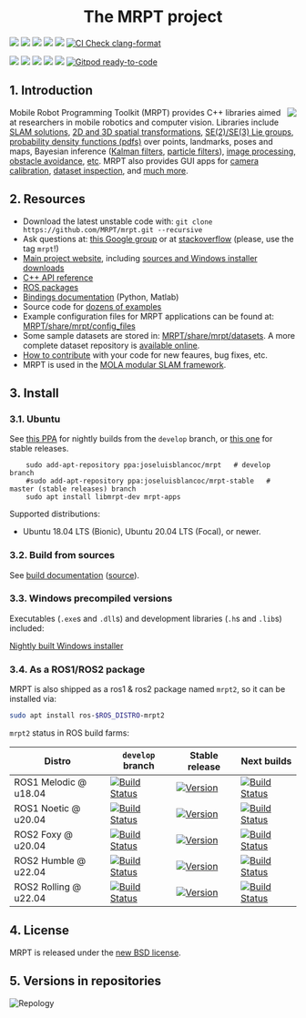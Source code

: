 
<h1 align="center">The MRPT project</h1>

<a href="https://github.com/MRPT/mrpt/actions/workflows/build-linux.yml"><img src="https://github.com/MRPT/mrpt/actions/workflows/build-linux.yml/badge.svg" /></a>
<a href="https://github.com/MRPT/mrpt/actions/workflows/build-macos.yml"><img src="https://github.com/MRPT/mrpt/actions/workflows/build-macos.yml/badge.svg" /></a>
<a href="https://github.com/MRPT/mrpt/actions/workflows/build-windows.yml"><img src="https://github.com/MRPT/mrpt/actions/workflows/build-windows.yml/badge.svg" /></a>
<a href="https://ci.appveyor.com/project/jlblancoc/mrpt" alt="AppVeyor:msvc"><img src="https://ci.appveyor.com/api/projects/status/yjs4lpj02f6a1ylg/branch/develop?svg=true" /></a> 
<a href="https://codecov.io/gh/MRPT/mrpt" alt="codecov"><img src="https://codecov.io/gh/MRPT/mrpt/branch/develop/graph/badge.svg" /></a>
[![CI Check clang-format](https://github.com/MRPT/mrpt/actions/workflows/check-clang-format.yml/badge.svg)](https://github.com/MRPT/mrpt/actions/workflows/check-clang-format.yml)

<a href="https://github.com/MRPT/mrpt/releases" alt="Releases"><img src="https://img.shields.io/github/release/MRPT/mrpt.svg" /></a>
<a href='https://github.com/MRPT/mrpt/releases/tag/Windows-nightly-builds'><img src='https://img.shields.io/badge/Windows-Installer-orange?logo=Windows'></a>
<a href="https://github.com/MRPT/mrpt/releases" alt="GitHub"><img src="https://img.shields.io/github/downloads/mrpt/mrpt/total.svg" /></a>
<a href="https://sourceforge.net/projects/mrpt/files/" alt="SourceForge"><img src="https://img.shields.io/sourceforge/dt/mrpt.svg" /></a>
<a href="https://gitter.im/MRPT/mrpt" alt="Gitter"><img src="https://badges.gitter.im/Join%20Chat.svg" /></a>
[![Gitpod ready-to-code](https://img.shields.io/badge/Gitpod-ready--to--code-blue?logo=gitpod)](https://gitpod.io/#https://github.com/MRPT/mrpt)

## 1. Introduction
<img align="right" src="https://mrpt.github.io/imgs/mrpt-videos-mix2.gif">

Mobile Robot Programming Toolkit (MRPT) provides C++ libraries aimed at researchers
in mobile robotics and computer vision. Libraries include [SLAM solutions](https://www.mrpt.org/List_of_SLAM_algorithms), [2D and 3D spatial transformations](https://www.mrpt.org/tutorials/programming/maths-and-geometry/2d_3d_geometry/), [SE(2)/SE(3) Lie groups](https://ingmec.ual.es/~jlblanco/papers/jlblanco2010geometry3D_techrep.pdf),
[probability density functions (pdfs)](https://docs.mrpt.org/reference/latest/class_mrpt_math_CProbabilityDensityFunction.html) over points, landmarks, poses and maps,
Bayesian inference ([Kalman filters](https://www.mrpt.org/Kalman_Filters), [particle filters](https://www.mrpt.org/tutorials/programming/statistics-and-bayes-filtering/particle_filters/)), [image processing](https://www.mrpt.org/tutorials/programming/images-image-processing-camera-models/), [obstacle avoidance](https://www.mrpt.org/Obstacle_avoidance), [etc](https://docs.mrpt.org/reference/latest/modules.html).
MRPT also provides GUI apps for [camera calibration](https://docs.mrpt.org/reference/latest/app_camera-calib.html), [dataset inspection](https://docs.mrpt.org/reference/latest/app_RawLogViewer.html),
and [much more](https://docs.mrpt.org/reference/latest/applications.html).

## 2. Resources
  * Download the latest unstable code with: `git clone https://github.com/MRPT/mrpt.git --recursive`
  * Ask questions at: [this Google group](https://www.mrpt.org/forum/) or at [stackoverflow](https://stackoverflow.com/search?q=mrpt) (please, use the tag `mrpt`!)
  * [Main project website](https://www.mrpt.org/), including [sources and Windows installer downloads](https://www.mrpt.org/download-mrpt/)
  * [C++ API reference](https://docs.mrpt.org/reference/)
  * [ROS packages](https://docs.mrpt.org/reference/latest/wrappers.html#mrpt-ros-packages)
  * [Bindings documentation](https://github.com/MRPT/mrpt/wiki) (Python, Matlab)
  * Source code for [dozens of examples](https://docs.mrpt.org/reference/latest/examples.html)
  * Example configuration files for  MRPT applications can be found at:
     [MRPT/share/mrpt/config_files](https://github.com/MRPT/mrpt/tree/master/share/mrpt/config_files)
  * Some sample datasets are stored in:
     [MRPT/share/mrpt/datasets](https://github.com/MRPT/mrpt/tree/master/share/mrpt/datasets).
    A more complete dataset repository is [available online](https://www.mrpt.org/robotics_datasets).
  * [How to contribute](https://github.com/MRPT/mrpt/blob/master/.github/CONTRIBUTING.md) with your code for new feaures, bug fixes, etc.
  * MRPT is used in the [MOLA modular SLAM framework](https://github.com/MOLAorg/mola/).

## 3. Install

### 3.1. Ubuntu

See [this PPA](https://launchpad.net/~joseluisblancoc/+archive/ubuntu/mrpt) for nightly builds from the `develop` branch, or [this one](https://launchpad.net/~joseluisblancoc/+archive/ubuntu/mrpt-stable) for stable releases.

        sudo add-apt-repository ppa:joseluisblancoc/mrpt   # develop branch
        #sudo add-apt-repository ppa:joseluisblancoc/mrpt-stable   # master (stable releases) branch
        sudo apt install libmrpt-dev mrpt-apps

Supported distributions:
  * Ubuntu 18.04 LTS (Bionic), Ubuntu 20.04 LTS (Focal), or newer.

### 3.2. Build from sources

See [build documentation](https://docs.mrpt.org/reference/latest/compiling.html) ([source](doc/source/compiling.rst)).

### 3.3. Windows precompiled versions

Executables (`.exe`s and `.dll`s) and development libraries (`.h`s and `.lib`s) included:

[Nightly built Windows installer](https://github.com/MRPT/mrpt/releases/tag/Windows-nightly-builds)

### 3.4. As a ROS1/ROS2 package

MRPT is also shipped as a ros1 & ros2 package named `mrpt2`, so it can be installed via: 

```bash
sudo apt install ros-$ROS_DISTRO-mrpt2
```

`mrpt2` status in ROS build farms:

| Distro | `develop` branch  | Stable release | Next builds |
|---|---|---|---|
| ROS1 Melodic @ u18.04 | [![Build Status](https://build.ros.org/job/Mdev__mrpt2__ubuntu_bionic_amd64/badge/icon)](https://build.ros.org/job/Mdev__mrpt2__ubuntu_bionic_amd64/) | [![Version](https://img.shields.io/ros/v/melodic/mrpt2)](https://index.ros.org/search/?term=mrpt2) | [![Build Status](https://build.ros.org/job/Mbin_uB64__mrpt2__ubuntu_bionic_amd64__binary/badge/icon)](https://build.ros.org/job/Mbin_uB64__mrpt2__ubuntu_bionic_amd64__binary/) |
| ROS1 Noetic @ u20.04 | [![Build Status](https://build.ros.org/job/Ndev__mrpt2__ubuntu_focal_amd64/badge/icon)](https://build.ros.org/job/Ndev__mrpt2__ubuntu_focal_amd64/) | [![Version](https://img.shields.io/ros/v/noetic/mrpt2)](https://index.ros.org/search/?term=mrpt2) | [![Build Status](https://build.ros.org/job/Nbin_uF64__mrpt2__ubuntu_focal_amd64__binary/badge/icon)](https://build.ros.org/job/Nbin_uF64__mrpt2__ubuntu_focal_amd64__binary/) |
| ROS2 Foxy @ u20.04 | [![Build Status](https://build.ros2.org/job/Fdev__mrpt2__ubuntu_focal_amd64/badge/icon)](https://build.ros2.org/job/Fdev__mrpt2__ubuntu_focal_amd64/) | [![Version](https://img.shields.io/ros/v/foxy/mrpt2)](https://index.ros.org/search/?term=mrpt2) | [![Build Status](https://build.ros2.org/job/Fbin_uF64__mrpt2__ubuntu_focal_amd64__binary/badge/icon)](https://build.ros2.org/job/Fbin_uF64__mrpt2__ubuntu_focal_amd64__binary/) |
| ROS2 Humble @ u22.04 | [![Build Status](https://build.ros2.org/job/Hdev__mrpt2__ubuntu_jammy_amd64/badge/icon)](https://build.ros2.org/job/Hdev__mrpt2__ubuntu_jammy_amd64/) | [![Version](https://img.shields.io/ros/v/humble/mrpt2)](https://index.ros.org/search/?term=mrpt2) | [![Build Status](https://build.ros2.org/job/Hbin_uJ64__mrpt2__ubuntu_jammy_amd64__binary/badge/icon)](https://build.ros2.org/job/Hbin_uJ64__mrpt2__ubuntu_jammy_amd64__binary/) | 
| ROS2 Rolling @ u22.04 | [![Build Status](https://build.ros2.org/job/Rdev__mrpt2__ubuntu_jammy_amd64/badge/icon)](https://build.ros2.org/job/Rdev__mrpt2__ubuntu_jammy_amd64/) |  [![Version](https://img.shields.io/ros/v/rolling/mrpt2)](https://index.ros.org/search/?term=mrpt2) | [![Build Status](https://build.ros2.org/job/Rbin_uJ64__mrpt2__ubuntu_jammy_amd64__binary/badge/icon)](https://build.ros2.org/job/Rbin_uJ64__mrpt2__ubuntu_jammy_amd64__binary/) | 

## 4. License
MRPT is released under the [new BSD license](http://www.mrpt.org/License/).

## 5. Versions in repositories

![Repology](https://repology.org/badge/vertical-allrepos/mrpt.svg)
